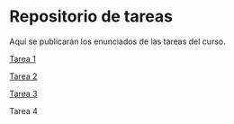 # Repositorio de tareas

Aquí se publicarán los enunciados de las tareas del curso.

[Tarea 1](Tarea%201/)

[Tarea 2](Tarea%202/)

[Tarea 3](Tarea%203/)

Tarea 4